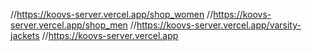 //https://koovs-server.vercel.app/shop_women 
//https://koovs-server.vercel.app/shop_men
//https://koovs-server.vercel.app/varsity-jackets
//https://koovs-server.vercel.app